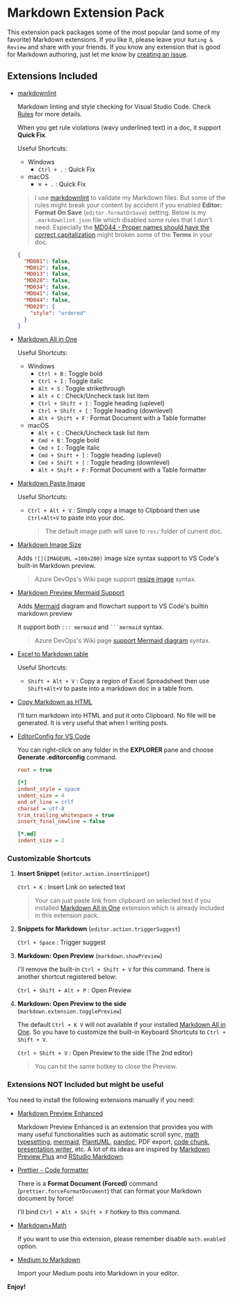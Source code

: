 # Markdown Extension Pack

This extension pack packages some of the most popular (and some of my favorite) Markdown extensions. If you like it, please leave your `Rating & Review` and share with your friends. If you know any extension that is good for Markdown authoring, just let me know by [creating an issue](https://github.com/doggy8088/markdown-extension-pack/issues).

## Extensions Included

- [markdownlint](https://marketplace.visualstudio.com/items?itemName=DavidAnson.vscode-markdownlint)

  Markdown linting and style checking for Visual Studio Code. Check [Rules](https://github.com/DavidAnson/markdownlint/blob/main/doc/Rules.md) for more details.

  When you get rule violations (wavy underlined text) in a doc, it support **Quick Fix**.

  Useful Shortcuts:

  - Windows
    - `Ctrl + .` : Quick Fix
  - macOS
    - `⌘ + .` : Quick Fix

  > I use [markdownlint](https://marketplace.visualstudio.com/items?itemName=DavidAnson.vscode-markdownlint) to validate my Markdown files. But some of the rules might break your content by accident if you enabled **Editor: Format On Save** (`editor.formatOnSave`) setting. Below is my `.markdownlint.json` file which disabled some rules that I don't need. Especially the [MD044 - Proper names should have the correct capitalization](https://github.com/DavidAnson/markdownlint/blob/main/doc/Rules.md#md044---proper-names-should-have-the-correct-capitalization) might broken some of the **Terms** in your doc.

  ```json
  {
    "MD001": false,
    "MD012": false,
    "MD013": false,
    "MD028": false,
    "MD034": false,
    "MD041": false,
    "MD044": false,
    "MD029": {
      "style": "ordered"
    }
  }
  ```

- [Markdown All in One](https://marketplace.visualstudio.com/items?itemName=yzhang.markdown-all-in-one)

  Useful Shortcuts:

  - Windows
    - `Ctrl + B` : Toggle bold
    - `Ctrl + I` : Toggle italic
    - `Alt + S` : Toggle strikethrough
    - `Alt + C` : Check/Uncheck task list item
    - `Ctrl + Shift + ]` : Toggle heading (uplevel)
    - `Ctrl + Shift + [` : Toggle heading (downlevel)
    - `Alt + Shift + F` : Format Document with a Table formatter
  - macOS
    - `Alt + C` : Check/Uncheck task list item
    - `Cmd + B` : Toggle bold
    - `Cmd + I` : Toggle italic
    - `Cmd + Shift + ]` : Toggle heading (uplevel)
    - `Cmd + Shift + [` : Toggle heading (downlevel)
    - `Alt + Shift + F` : Format Document with a Table formatter

- [Markdown Paste Image](https://marketplace.visualstudio.com/items?itemName=onesdev.vscode-paste-image-plus)

  Useful Shortcuts:

  - `Ctrl + Alt + V` : Simply copy a image to Clipboard then use `Ctrl+Alt+V` to paste into your doc.

    > The default image path will save to `res/` folder of current doc.

- [Markdown Image Size](https://marketplace.visualstudio.com/items?itemName=bierner.markdown-image-size)

  Adds `![](IMAGEURL =100x200)` image size syntax support to VS Code's built-in Markdown preview.

  > Azure DevOps's Wiki page support [resize image](https://docs.microsoft.com/en-us/azure/devops/project/wiki/markdown-guidance?view=azure-devops&WT.mc_id=DT-MVP-4015686#images) syntax.

- [Markdown Preview Mermaid Support](https://marketplace.visualstudio.com/items?itemName=bierner.markdown-mermaid)

  Adds [Mermaid](https://mermaid-js.github.io/mermaid/) diagram and flowchart support to VS Code's builtin markdown preview

  It support both `::: mermaid` and ` ```mermaid ` syntax.

  > Azure DevOps's Wiki page [support Mermaid diagram](https://docs.microsoft.com/en-us/azure/devops/project/wiki/wiki-markdown-guidance?view=azure-devops&WT.mc_id=DT-MVP-4015686#add-mermaid-diagrams-to-a-wiki-page) syntax.

- [Excel to Markdown table](https://marketplace.visualstudio.com/items?itemName=csholmq.excel-to-markdown-table)

  Useful Shortcuts:

  - `Shift + Alt + V` : Copy a region of Excel Spreadsheet then use `Shift+Alt+V` to paste into a markdown doc in a table from.

- [Copy Markdown as HTML](https://marketplace.visualstudio.com/items?itemName=jerriepelser.copy-markdown-as-html)

  I'll turn markdown into HTML and put it onto Clipboard. No file will be generated. It is very useful that when I writing posts.

- [EditorConfig for VS Code](https://marketplace.visualstudio.com/items?itemName=EditorConfig.EditorConfig)

  You can right-click on any folder in the **EXPLORER** pane and choose **Generate .editorconfig** command.

  ```ini
  root = true

  [*]
  indent_style = space
  indent_size = 4
  end_of_line = crlf
  charset = utf-8
  trim_trailing_whitespace = true
  insert_final_newline = false

  [*.md]
  indent_size = 2
  ```

### Customizable Shortcuts

1. **Insert Snippet** (`editor.action.insertSnippet`)

   `Ctrl + K` : Insert Link on selected text

   > Your can just paste link from clipboard on selected text if you installed [Markdown All in One](https://marketplace.visualstudio.com/items?itemName=yzhang.markdown-all-in-one) extension which is already included in this extension pack.

2. **Snippets for Markdown** (`editor.action.triggerSuggest`)

   `Ctrl + Space` : Trigger suggest

3. **Markdown: Open Preview** (`markdown.showPreview`)

   I'll remove the built-in `Ctrl + Shift + V` for this command. There is another shortcut registered below:

   `Ctrl + Shift + Alt + P` : Open Preview

4. **Markdown: Open Preview to the side** (`markdown.extension.togglePreview`)

   The default `Ctrl + K V` will not available if your installed [Markdown All in One](https://marketplace.visualstudio.com/items?itemName=yzhang.markdown-all-in-one). So you have to customize the built-in Keyboard Shortcuts to `Ctrl + Shift + V`.

   `Ctrl + Shift + V` : Open Preview to the side (The 2nd editor)

   > You can hit the same hotkey to close the Preview.

### Extensions NOT Included but might be useful

You need to install the following extensions manually if you need:

- [Markdown Preview Enhanced](https://marketplace.visualstudio.com/items?itemName=shd101wyy.markdown-preview-enhanced)

  Markdown Preview Enhanced is an extension that provides you with many useful functionalities such as automatic scroll sync, [math typesetting](https://shd101wyy.github.io/markdown-preview-enhanced/#/math), [mermaid](https://shd101wyy.github.io/markdown-preview-enhanced/#/diagrams?id=mermaid), [PlantUML](https://shd101wyy.github.io/markdown-preview-enhanced/#/diagrams?id=plantuml), [pandoc](https://shd101wyy.github.io/markdown-preview-enhanced/#/pandoc), PDF export, [code chunk](https://shd101wyy.github.io/markdown-preview-enhanced/#/code-chunk), [presentation writer](https://rawgit.com/shd101wyy/markdown-preview-enhanced/master/docs/presentation-intro.html), etc. A lot of its ideas are inspired by [Markdown Preview Plus](https://github.com/atom-community/markdown-preview-plus) and [RStudio Markdown](http://rmarkdown.rstudio.com/).

- [Prettier - Code formatter](https://marketplace.visualstudio.com/items?itemName=esbenp.prettier-vscode)

  There is a **Format Document (Forced)** command (`prettier.forceFormatDocument`) that can format your Markdown document by force!

  I'll bind `Ctrl + Alt + Shift + F` hotkey to this command.

- [Markdown+Math](https://marketplace.visualstudio.com/items?itemName=goessner.mdmath)

  If you want to use this extension, please remember disable `math.enabled` option.

- [Medium to Markdown](https://marketplace.visualstudio.com/items?itemName=moshfeu.vscode-medium-to-markdown)

  Import your Medium posts into Markdown in your editor.

**Enjoy!**
